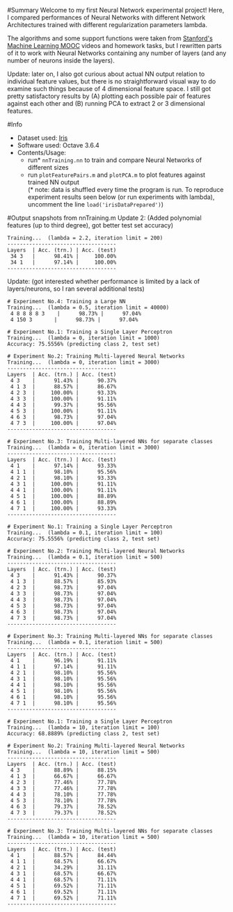 #Summary
Welcome to my first Neural Network experimental project! Here, I compared performances of Neural Networks with different Network Architectures trained with different regularization parameters lambda.  
  
The algorithms and some support functions were taken from <a href="https://www.coursera.org/course/ml">Stanford's Machine Learning MOOC</a> videos and homework tasks, but I rewritten parts of it to work with Neural Networks containing any number of layers (and any number of neurons inside the layers).

Update: later on, I also got curious about actual NN output relation to individual feature values, but there is no straightforward visual way to do examine such things because of 4 dimensional feature space. I still got pretty satisfactory results by (A) plotting each possible pair of features against each other and (B) running PCA to extract 2 or 3 dimensional features.
 
#Info
- Dataset used: <a href=https://archive.ics.uci.edu/ml/datasets/Iris>Iris</a>  
- Software used: Octave 3.6.4  
- Contents/Usage:  
  - run* `nnTraining.nn` to train and compare Neural Networks of different sizes  
  - run `plotFeaturePairs.m` and `plotPCA.m` to plot features against trained NN output  
(* note: data is shuffled every time the program is run. To reproduce experiment results seen below (or run experiments with lambda), uncomment the line `load('irisDataPrepared')`)

#Output snapshots from nnTraining.m 
Update 2: (Added polynomial features (up to third degree), got better test set accuracy)
```
Training...  (lambda = 2.2, iteration limit = 200)
-----------------------------------
Layers  | Acc. (trn.) | Acc. (test)
 34 3   |      98.41% |     100.00%
 34 1   |      97.14% |     100.00%
-----------------------------------
```

Update: (got interested whether performance is limited by a lack of layers/neurons, so I ran several additional tests)
```
# Experiment No.4: Training a Large NN
Training...  (lambda = 0.5, iteration limit = 40000)
 4 8 8 8 8 3    |      98.73% |      97.04%
 4 150 3       |      98.73% |      97.04%
```

```
# Experiment No.1: Training a Single Layer Perceptron
Training...  (lambda = 0, iteration limit = 1000)
Accuracy: 75.5556% (predicting class 2, test set)
             
# Experiment No.2: Training Multi-layered Neural Networks
Training...  (lambda = 0, iteration limit = 3000)
-----------------------------------
Layers  | Acc. (trn.) | Acc. (test)
 4 3    |      91.43% |      90.37% 
 4 1 3  |      88.57% |      86.67% 
 4 2 3  |     100.00% |      93.33% 
 4 3 3  |     100.00% |      91.11% 
 4 4 3  |      99.37% |      95.56% 
 4 5 3  |     100.00% |      91.11% 
 4 6 3  |      98.73% |      97.04% 
 4 7 3  |     100.00% |      97.04% 
-----------------------------------
             
# Experiment No.3: Training Multi-layered NNs for separate classes
Training...  (lambda = 0, iteration limit = 3000)
-----------------------------------
Layers  | Acc. (trn.) | Acc. (test)
 4 1    |      97.14% |      93.33% 
 4 1 1  |      98.10% |      95.56% 
 4 2 1  |      98.10% |      93.33% 
 4 3 1  |     100.00% |      91.11% 
 4 4 1  |     100.00% |      91.11% 
 4 5 1  |     100.00% |      88.89% 
 4 6 1  |     100.00% |      88.89% 
 4 7 1  |     100.00% |      93.33% 
-----------------------------------
```
```
# Experiment No.1: Training a Single Layer Perceptron
Training...  (lambda = 0.1, iteration limit = 100)
Accuracy: 75.5556% (predicting class 2, test set)
             
# Experiment No.2: Training Multi-layered Neural Networks
Training...  (lambda = 0.1, iteration limit = 500)
-----------------------------------
Layers  | Acc. (trn.) | Acc. (test)
 4 3    |      91.43% |      90.37% 
 4 1 3  |      88.57% |      85.93% 
 4 2 3  |      98.73% |      97.04% 
 4 3 3  |      98.73% |      97.04% 
 4 4 3  |      98.73% |      97.04% 
 4 5 3  |      98.73% |      97.04% 
 4 6 3  |      98.73% |      97.04% 
 4 7 3  |      98.73% |      97.04% 
-----------------------------------
             
# Experiment No.3: Training Multi-layered NNs for separate classes
Training...  (lambda = 0.1, iteration limit = 500)
-----------------------------------
Layers  | Acc. (trn.) | Acc. (test)
 4 1    |      96.19% |      91.11% 
 4 1 1  |      97.14% |      91.11% 
 4 2 1  |      98.10% |      95.56% 
 4 3 1  |      98.10% |      95.56% 
 4 4 1  |      98.10% |      95.56% 
 4 5 1  |      98.10% |      95.56% 
 4 6 1  |      98.10% |      95.56% 
 4 7 1  |      98.10% |      95.56% 
-----------------------------------
```
```
# Experiment No.1: Training a Single Layer Perceptron
Training...  (lambda = 10, iteration limit = 100)
Accuracy: 68.8889% (predicting class 2, test set)
             
# Experiment No.2: Training Multi-layered Neural Networks
Training...  (lambda = 10, iteration limit = 500)
-----------------------------------
Layers  | Acc. (trn.) | Acc. (test)
 4 3    |      88.89% |      88.15% 
 4 1 3  |      66.67% |      66.67% 
 4 2 3  |      77.46% |      77.78% 
 4 3 3  |      77.46% |      77.78% 
 4 4 3  |      78.10% |      77.78% 
 4 5 3  |      78.10% |      77.78% 
 4 6 3  |      79.37% |      78.52% 
 4 7 3  |      79.37% |      78.52% 
-----------------------------------
             
# Experiment No.3: Training Multi-layered NNs for separate classes
Training...  (lambda = 10, iteration limit = 500)
-----------------------------------
Layers  | Acc. (trn.) | Acc. (test)
 4 1    |      88.57% |      84.44% 
 4 1 1  |      68.57% |      66.67% 
 4 2 1  |      34.29% |      31.11% 
 4 3 1  |      68.57% |      66.67% 
 4 4 1  |      68.57% |      71.11% 
 4 5 1  |      69.52% |      71.11% 
 4 6 1  |      69.52% |      71.11% 
 4 7 1  |      69.52% |      71.11% 
-----------------------------------
```
